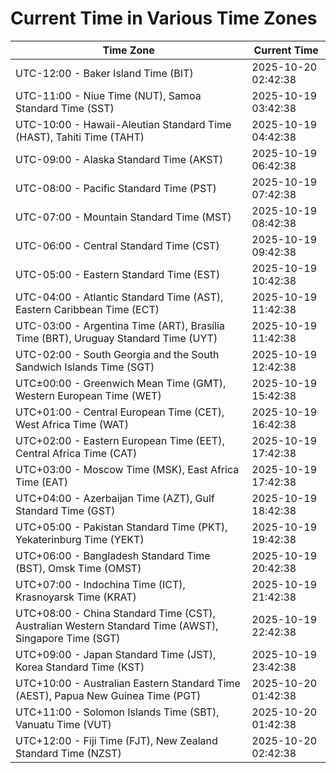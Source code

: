 # Current Time in Various Time Zones

| Time Zone | Current Time |
|-----------|--------------|
| UTC-12:00 - Baker Island Time (BIT) | 2025-10-20 02:42:38 |
| UTC-11:00 - Niue Time (NUT), Samoa Standard Time (SST) | 2025-10-19 03:42:38 |
| UTC-10:00 - Hawaii-Aleutian Standard Time (HAST), Tahiti Time (TAHT) | 2025-10-19 04:42:38 |
| UTC-09:00 - Alaska Standard Time (AKST) | 2025-10-19 06:42:38 |
| UTC-08:00 - Pacific Standard Time (PST) | 2025-10-19 07:42:38 |
| UTC-07:00 - Mountain Standard Time (MST) | 2025-10-19 08:42:38 |
| UTC-06:00 - Central Standard Time (CST) | 2025-10-19 09:42:38 |
| UTC-05:00 - Eastern Standard Time (EST) | 2025-10-19 10:42:38 |
| UTC-04:00 - Atlantic Standard Time (AST), Eastern Caribbean Time (ECT) | 2025-10-19 11:42:38 |
| UTC-03:00 - Argentina Time (ART), Brasília Time (BRT), Uruguay Standard Time (UYT) | 2025-10-19 11:42:38 |
| UTC-02:00 - South Georgia and the South Sandwich Islands Time (SGT) | 2025-10-19 12:42:38 |
| UTC±00:00 - Greenwich Mean Time (GMT), Western European Time (WET) | 2025-10-19 15:42:38 |
| UTC+01:00 - Central European Time (CET), West Africa Time (WAT) | 2025-10-19 16:42:38 |
| UTC+02:00 - Eastern European Time (EET), Central Africa Time (CAT) | 2025-10-19 17:42:38 |
| UTC+03:00 - Moscow Time (MSK), East Africa Time (EAT) | 2025-10-19 17:42:38 |
| UTC+04:00 - Azerbaijan Time (AZT), Gulf Standard Time (GST) | 2025-10-19 18:42:38 |
| UTC+05:00 - Pakistan Standard Time (PKT), Yekaterinburg Time (YEKT) | 2025-10-19 19:42:38 |
| UTC+06:00 - Bangladesh Standard Time (BST), Omsk Time (OMST) | 2025-10-19 20:42:38 |
| UTC+07:00 - Indochina Time (ICT), Krasnoyarsk Time (KRAT) | 2025-10-19 21:42:38 |
| UTC+08:00 - China Standard Time (CST), Australian Western Standard Time (AWST), Singapore Time (SGT) | 2025-10-19 22:42:38 |
| UTC+09:00 - Japan Standard Time (JST), Korea Standard Time (KST) | 2025-10-19 23:42:38 |
| UTC+10:00 - Australian Eastern Standard Time (AEST), Papua New Guinea Time (PGT) | 2025-10-20 01:42:38 |
| UTC+11:00 - Solomon Islands Time (SBT), Vanuatu Time (VUT) | 2025-10-20 01:42:38 |
| UTC+12:00 - Fiji Time (FJT), New Zealand Standard Time (NZST) | 2025-10-20 02:42:38 |

